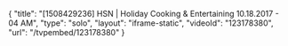 {
    "title": "[1508429236] HSN | Holiday Cooking & Entertaining 10.18.2017 - 04 AM",
    "type": "solo",
    "layout": "iframe-static",
    "videoId": "123178380",
    "url": "\/tvpembed\/123178380"
}